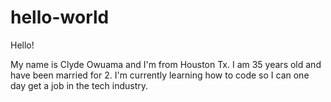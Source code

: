 # hello-world

Hello!

My name is Clyde Owuama and I'm from Houston Tx. I am 35 years old and have been married for 2.
I'm currently learning how to code so I can one day get a job in the tech industry.
